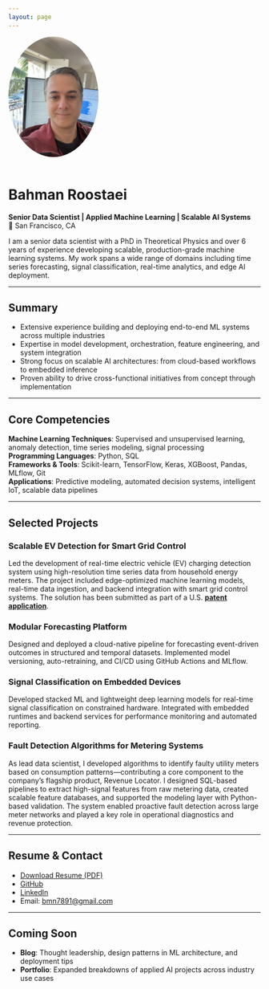 ```yaml
---
layout: page
---
```


<img src="assets/profile.jpg" alt="" width="180" style="border-radius: 50%; margin-bottom: 1rem;">

# Bahman Roostaei
**Senior Data Scientist | Applied Machine Learning | Scalable AI Systems**  
📍 San Francisco, CA

I am a senior data scientist with a PhD in Theoretical Physics and over 6 years of experience developing scalable, production-grade machine learning systems. My work spans a wide range of domains including time series forecasting, signal classification, real-time analytics, and edge AI deployment.


---

## Summary

- Extensive experience building and deploying end-to-end ML systems across multiple industries
- Expertise in model development, orchestration, feature engineering, and system integration
- Strong focus on scalable AI architectures: from cloud-based workflows to embedded inference
- Proven ability to drive cross-functional initiatives from concept through implementation

---

## Core Competencies

**Machine Learning Techniques**: Supervised and unsupervised learning, anomaly detection, time series modeling, signal processing  
**Programming Languages**: Python, SQL  
**Frameworks & Tools**: Scikit-learn, TensorFlow, Keras, XGBoost, Pandas, MLflow, Git  
**Applications**: Predictive modeling, automated decision systems, intelligent IoT, scalable data pipelines

---

## Selected Projects

### Scalable EV Detection for Smart Grid Control
Led the development of real-time electric vehicle (EV) charging detection system using high-resolution time series data from household energy meters. The project included edge-optimized machine learning models, real-time data ingestion, and backend integration with smart grid control systems. The solution has been submitted as part of a U.S. [**patent application**](https://patentcenter.uspto.gov/applications/18827336?application=). 

### Modular Forecasting Platform
Designed and deployed a cloud-native pipeline for forecasting event-driven outcomes in structured and temporal datasets. Implemented model versioning, auto-retraining, and CI/CD using GitHub Actions and MLflow.

### Signal Classification on Embedded Devices
Developed stacked ML and lightweight deep learning models for real-time signal classification on constrained hardware. Integrated with embedded runtimes and backend services for performance monitoring and automated reporting.

### Fault Detection Algorithms for Metering Systems
As lead data scientist, I developed algorithms to identify faulty utility meters based on consumption patterns—contributing a core component to the company’s flagship product, Revenue Locator. I designed SQL-based pipelines to extract high-signal features from raw metering data, created scalable feature databases, and supported the modeling layer with Python-based validation. The system enabled proactive fault detection across large meter networks and played a key role in operational diagnostics and revenue protection.

---

## Resume & Contact

- [Download Resume (PDF)](/assets/Bahman_Roostaei_Resume.pdf)
- [GitHub](https://github.com/bahman7891)
- [LinkedIn](https://www.linkedin.com/in/YOUR-LINKEDIN-HERE)
- Email: bmn7891@gmail.com

---

## Coming Soon

- **Blog**: Thought leadership, design patterns in ML architecture, and deployment tips  
- **Portfolio**: Expanded breakdowns of applied AI projects across industry use cases
